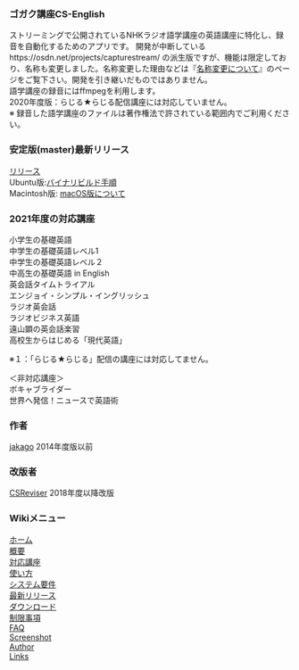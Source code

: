 ### ゴガク講座CS-English
ストリーミングで公開されているNHKラジオ語学講座の英語講座に特化し、録音を自動化するためのアプリです。 開発が中断しているhttps://osdn.net/projects/capturestream/  の派生版ですが、機能は限定しており、名称も変更しました。名称変更した理由などは『[名称変更について](https://github.com/CSReviser/CaptureStream/wiki/%E5%90%8D%E7%A7%B0%E5%A4%89%E6%9B%B4%E3%81%AB%E3%81%A4%E3%81%84%E3%81%A6)』のページをご覧下さい。開発を引き継いだものではありません。                            
語学講座の録音にはffmpegを利用します。              
2020年度版：らじる★らじる配信講座には対応していません。                  
※ 録音した語学講座のファイルは著作権法で許されている範囲内でご利用ください。       
   
### 安定版(master)最新リリース  
[リリース](https://github.com/CSReviser/CS-English/releases)    
Ubuntu版:[バイナリビルド手順](https://github.com/CSReviser/CS-English/wiki/ubuntuビルド手順)                          
Macintosh版: [macOS版について](https://github.com/CSReviser/CS-English/wiki/Macintosh%E7%89%88)                          

### 2021年度の対応講座            
小学生の基礎英語  
中学生の基礎英語レベル1  
中学生の基礎英語レベル２  
中高生の基礎英語 in English  
英会話タイムトライアル   
エンジョイ・シンプル・イングリッシュ        
ラジオ英会話  
ラジオビジネス英語   
遠山顕の英会話楽習    
高校生からはじめる「現代英語」     
   
※１：「らじる★らじる」配信の講座には対応してません。   
    
＜非対応講座＞   
ボキャブライダー       
世界へ発信！ニュースで英語術      

### 作者  
[jakago](https://github.com/jakago) 2014年度版以前  
### 改版者  
[CSReviser](https://github.com/CSReviser) 2018年度以降改版    
    
    
    
### Wikiメニュー
[ホーム](https://github.com/CSReviser/CS-English/wiki/CS-English)   
[概要](https://github.com/CSReviser/CS-English/wiki/%E6%A6%82%E8%A6%81)   
[対応講座](https://github.com/CSReviser/CS-English/wiki/%E5%AF%BE%E5%BF%9C%E8%AC%9B%E5%BA%A7)    
[使い方](https://github.com/CSReviser/CS-English/wiki/%E4%BD%BF%E3%81%84%E6%96%B9)   
[システム要件](https://github.com/CSReviser/CS-English/wiki/%E3%82%B7%E3%82%B9%E3%83%86%E3%83%A0%E8%A6%81%E4%BB%B6)   
[最新リリース](https://github.com/CSReviser/CaptureStream/wiki/%E6%9C%80%E6%96%B0%E3%83%AA%E3%83%AA%E3%83%BC%E3%82%B9)   
[ダウンロード](https://github.com/CSReviser/CS-English/releases)   
[制限事項](https://github.com/CSReviser/CaptureStream/wiki/%E5%88%B6%E9%99%90%E4%BA%8B%E9%A0%85)   
[FAQ](https://github.com/CSReviser/CaptureStream/wiki/FAQ)   
[Screenshot](https://github.com/CSReviser/CaptureStream/wiki/スクリーンショット)   
[Author](https://github.com/CSReviser/CaptureStream/wiki/作者・改版者)   
[Links](https://github.com/CSReviser/CaptureStream/wiki/リンク/)   


